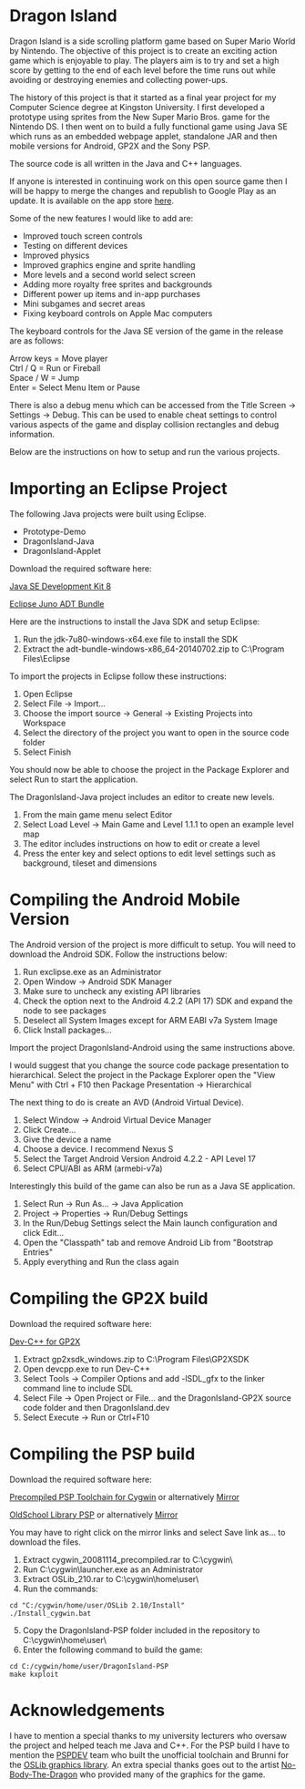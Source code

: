 # Dragon Island

Dragon Island is a side scrolling platform game based on Super Mario World by Nintendo. The objective of this project is to create an exciting action game which is enjoyable to play. The players aim is to try and set a high score by getting to the end of each level before the time runs out while avoiding or destroying enemies and collecting power-ups.

The history of this project is that it started as a final year project for my Computer Science degree at Kingston University. I first developed a prototype using sprites from the New Super Mario Bros. game for the Nintendo DS. I then went on to build a fully functional game using Java SE which runs as an embedded webpage applet, standalone JAR and then mobile versions for Android, GP2X and the Sony PSP.

The source code is all written in the Java and C++ languages. 

If anyone is interested in continuing work on this open source game then I will be happy to merge the changes and republish to Google Play as an update. It is available on the app store [here](https://play.google.com/store/apps/details?id=com.citex.android.free.dragonisland&hl=en&pli=1).

Some of the new features I would like to add are:

* Improved touch screen controls
* Testing on different devices
* Improved physics
* Improved graphics engine and sprite handling
* More levels and a second world select screen
* Adding more royalty free sprites and backgrounds
* Different power up items and in-app purchases
* Mini subgames and secret areas
* Fixing keyboard controls on Apple Mac computers

The keyboard controls for the Java SE version of the game in the release are as follows:

Arrow keys = Move player  
Ctrl / Q = Run or Fireball  
Space / W = Jump  
Enter = Select Menu Item or Pause

There is also a debug menu which can be accessed from the Title Screen -> Settings -> Debug. This can be used to enable cheat settings to control various aspects of the game and display collision rectangles and debug information.

Below are the instructions on how to setup and run the various projects.

Importing an Eclipse Project
============================

The following Java projects were built using Eclipse. 

* Prototype-Demo
* DragonIsland-Java
* DragonIsland-Applet

Download the required software here:

[Java SE Development Kit 8](https://drive.google.com/file/d/1V_ev8PK-3MofeY2Rk7cX-4J8815zqGsZ/view?usp=drive_link)

[Eclipse Juno ADT Bundle](https://drive.google.com/file/d/1UYRXzRgVR7R7XbJyDK7sxaEAi6Wh_Hmn/view?usp=sharing)

Here are the instructions to install the Java SDK and setup Eclipse:

1. Run the jdk-7u80-windows-x64.exe file to install the SDK
2. Extract the adt-bundle-windows-x86_64-20140702.zip to C:\Program Files\Eclipse

To import the projects in Eclipse follow these instructions:

1. Open Eclipse
2. Select File -> Import... 
3. Choose the import source -> General -> Existing Projects into Workspace
4. Select the directory of the project you want to open in the source code folder
5. Select Finish

You should now be able to choose the project in the Package Explorer and select Run to start the application.

The DragonIsland-Java project includes an editor to create new levels.

1. From the main game menu select Editor
2. Select Load Level -> Main Game and Level 1.1.1 to open an example level map
3. The editor includes instructions on how to edit or create a level
4. Press the enter key and select options to edit level settings such as background, tileset and dimensions

Compiling the Android Mobile Version
====================================

The Android version of the project is more difficult to setup. You will need to download the Android SDK. Follow the instructions below:

1. Run exclipse.exe as an Administrator
1. Open Window -> Android SDK Manager
2. Make sure to uncheck any existing API libraries
3. Check the option next to the Android 4.2.2 (API 17) SDK and expand the node to see packages
4. Deselect all System Images except for ARM EABI v7a System Image
5. Click Install packages...

Import the project DragonIsland-Android using the same instructions above.

I would suggest that you change the source code package presentation to hierarchical. Select the project in the Package Explorer open the "View Menu" with Ctrl + F10 then Package Presentation -> Hierarchical

The next thing to do is create an AVD (Android Virtual Device).

1. Select Window -> Android Virtual Device Manager
2. Click Create...
3. Give the device a name
4. Choose a device. I recommend Nexus S
5. Select the Target Android Version Android 4.2.2 - API Level 17
6. Select CPU/ABI as ARM (armebi-v7a)

Interestingly this build of the game can also be run as a Java SE application.

1. Select Run -> Run As... -> Java Application
2. Project -> Properties -> Run/Debug Settings
3. In the Run/Debug Settings select the Main launch configuration and click Edit...
4. Open the "Classpath" tab and remove Android Lib from "Bootstrap Entries"
5. Apply everything and Run the class again

Compiling the GP2X build
========================

Download the required software here:

[Dev-C++ for GP2X](https://drive.google.com/file/d/10xc5CiEEbbdEI99LKkKCmdnsaT-5S0Cd/view?usp=sharing)

1. Extract gp2xsdk_windows.zip to C:\Program Files\GP2XSDK
2. Open devcpp.exe to run Dev-C++
3. Select Tools -> Compiler Options and add -lSDL_gfx to the linker command line to include SDL
4. Select File -> Open Project or File... and the DragonIsland-GP2X source code folder and then DragonIsland.dev
5. Select Execute -> Run or Ctrl+F10

Compiling the PSP build
=======================

Download the required software here:

[Precompiled PSP Toolchain for Cygwin](https://drive.google.com/file/d/1L73EUwKjS2MkKD3QDyKspNbI3NxM7tWi/view?usp=sharing) or alternatively [Mirror](http://www.sakya.it/downloads/psp/cygwin_20081114.rar)

[OldSchool Library PSP](https://drive.google.com/file/d/1O7q2yKUBOIUSOzohAjVtT6ScS1hBxsJz/view?usp=sharing) or alternatively [Mirror](http://www.mobile-dev.ch/dl/psp/OSLib_210.rar)

You may have to right click on the mirror links and select Save link as... to download the files.

1. Extract cygwin_20081114_precompiled.rar to C:\cygwin\
2. Run C:\cygwin\launcher.exe as an Administrator
3. Extract OSLib_210.rar to C:\cygwin\home\user\
4. Run the commands:
```
cd "C:/cygwin/home/user/OSLib 2.10/Install"
./Install_cygwin.bat
```
5. Copy the DragonIsland-PSP folder included in the repository to C:\cygwin\home\user\
6. Enter the following command to build the game:
```
cd C:/cygwin/home/user/DragonIsland-PSP
make kxploit 
```

Acknowledgements
================

I have to mention a special thanks to my university lecturers who oversaw the project and helped teach me Java and C++. For the PSP build I have to mention the [PSPDEV](https://forums.ps2dev.org/) team who built the unofficial toolchain and Brunni for the [OSLib graphics library](http://www.mobile-dev.ch/old.php?page=pspsoft_oslib). An extra special thanks goes out to the artist [No-Body-The-Dragon](https://www.deviantart.com/no-body-the-dragon) who provided many of the graphics for the game.











